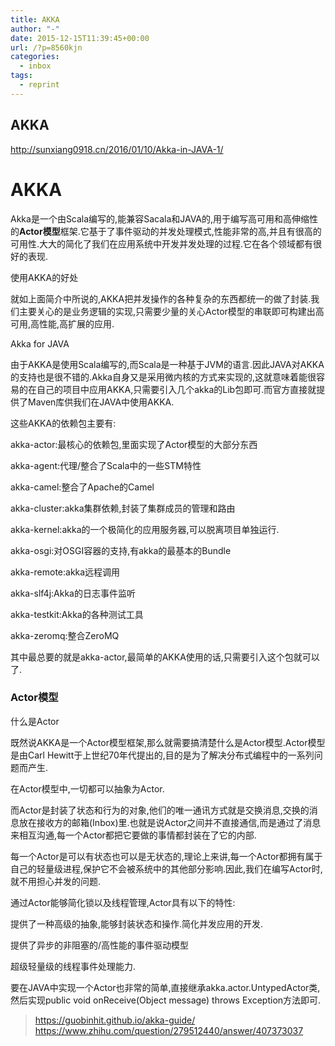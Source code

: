```yaml
---
title: AKKA
author: "-"
date: 2015-12-15T11:39:45+00:00
url: /?p=8560kjn
categories:
  - inbox
tags:
  - reprint
---
```

## AKKA
http://sunxiang0918.cn/2016/01/10/Akka-in-JAVA-1/

# AKKA
Akka是一个由Scala编写的,能兼容Sacala和JAVA的,用于编写高可用和高伸缩性的**Actor模型**框架.它基于了事件驱动的并发处理模式,性能非常的高,并且有很高的可用性.大大的简化了我们在应用系统中开发并发处理的过程.它在各个领域都有很好的表现.
  
使用AKKA的好处
  
就如上面简介中所说的,AKKA把并发操作的各种复杂的东西都统一的做了封装.我们主要关心的是业务逻辑的实现,只需要少量的关心Actor模型的串联即可构建出高可用,高性能,高扩展的应用.
  
Akka for JAVA
  
由于AKKA是使用Scala编写的,而Scala是一种基于JVM的语言.因此JAVA对AKKA的支持也是很不错的.Akka自身又是采用微内核的方式来实现的,这就意味着能很容易的在自己的项目中应用AKKA,只需要引入几个akka的Lib包即可.而官方直接就提供了Maven库供我们在JAVA中使用AKKA.
  
这些AKKA的依赖包主要有:
  
akka-actor:最核心的依赖包,里面实现了Actor模型的大部分东西
  
akka-agent:代理/整合了Scala中的一些STM特性
  
akka-camel:整合了Apache的Camel
  
akka-cluster:akka集群依赖,封装了集群成员的管理和路由
  
akka-kernel:akka的一个极简化的应用服务器,可以脱离项目单独运行.
  
akka-osgi:对OSGI容器的支持,有akka的最基本的Bundle
  
akka-remote:akka远程调用
  
akka-slf4j:Akka的日志事件监听
  
akka-testkit:Akka的各种测试工具
  
akka-zeromq:整合ZeroMQ
  
其中最总要的就是akka-actor,最简单的AKKA使用的话,只需要引入这个包就可以了.
  
### Actor模型
什么是Actor
  
既然说AKKA是一个Actor模型框架,那么就需要搞清楚什么是Actor模型.Actor模型是由Carl Hewitt于上世纪70年代提出的,目的是为了解决分布式编程中的一系列问题而产生.
  
在Actor模型中,一切都可以抽象为Actor.
  
而Actor是封装了状态和行为的对象,他们的唯一通讯方式就是交换消息,交换的消息放在接收方的邮箱(Inbox)里.也就是说Actor之间并不直接通信,而是通过了消息来相互沟通,每一个Actor都把它要做的事情都封装在了它的内部.
  
每一个Actor是可以有状态也可以是无状态的,理论上来讲,每一个Actor都拥有属于自己的轻量级进程,保护它不会被系统中的其他部分影响.因此,我们在编写Actor时,就不用担心并发的问题.
  
通过Actor能够简化锁以及线程管理,Actor具有以下的特性:
  
提供了一种高级的抽象,能够封装状态和操作.简化并发应用的开发.
  
提供了异步的非阻塞的/高性能的事件驱动模型
  
超级轻量级的线程事件处理能力.
  
要在JAVA中实现一个Actor也非常的简单,直接继承akka.actor.UntypedActor类,然后实现public void onReceive(Object message) throws Exception方法即可.

>https://guobinhit.github.io/akka-guide/
>https://www.zhihu.com/question/279512440/answer/407373037